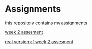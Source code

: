 # Assignments
this repository contains my assignments

[week 2 assesment](https://github.com/BrianKorthout/Assignments/blob/master/week%202%20assesment%20finish.ipynb) 

[real version of week 2 assesment](https://github.com/BrianKorthout/Assignments/blob/master/Finish%20version%202!.ipynb) 
